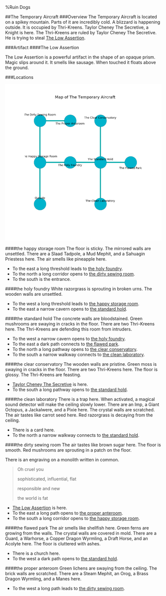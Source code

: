 %Ruin Dogs

##The Temporary Aircraft
###Overview
The Temporary Aircraft is located on a spikey mountain. Parts of it are incredibly cold. A blizzard is happening outside. It is occupied by Thri-Kreens. <a name="Taylor-Cheney-The-Secretive"></a>Taylor Cheney The Secretive, a Knight is here. The Thri-Kreens are ruled by Taylor Cheney The Secretive. He  is trying to steal [The Low Assertion](#The-Low-Assertion). 



###Artifact
####<a name="The-Low-Assertion"></a>The Low Assertion


The Low Assertion is a powerful artifact in the shape of an opaque prism. Magic slips around it. It smells like sausage. When touched it floats above the ground. 





###Locations


![](../v2/images/The-Temporary-Aircraft.png)

####<a name="the-happy-storage-room"></a>the happy storage room
The floor is sticky. The mirrored walls are unsettled. There are a Slaad Tadpole, a Mud Mephit, and a Sahuagin Priestess here. The air smells like pineapple here. 



* To the east a long threshold leads to [the holy foundry](#the-holy-foundry).
* To the north a long corridor opens to [the dirty sewing room](#the-dirty-sewing-room).
* To the south is the entrance.


####<a name="the-holy-foundry"></a>the holy foundry
White razorgrass is sprouting in broken urns. The wooden walls are unsettled. 



* To the west a long threshold leads to [the happy storage room](#the-happy-storage-room).
* To the east a narrow cavern opens to [the standard hold](#the-standard-hold).


####<a name="the-standard-hold"></a>the standard hold
The concrete walls are bloodstained. Green mushrooms are swaying in cracks in the floor. There are two Thri-Kreens here. The Thri-Kreens are defending this room from intruders. 



* To the west a narrow cavern opens to [the holy foundry](#the-holy-foundry).
* To the east a dark path connects to [the flawed park](#the-flawed-park).
* To the north a long pathway opens to [the clear conservatory](#the-clear-conservatory).
* To the south a narrow walkway connects to [the clean laboratory](#the-clean-laboratory).


####<a name="the-clear-conservatory"></a>the clear conservatory
The wooden walls are pristine. Green moss is swaying in cracks in the floor. There are two Thri-Kreens here. The floor is glossy. The Thri-Kreens are feasting. 



* [Taylor Cheney The Secretive](#Taylor-Cheney-The-Secretive) is here.
* To the south a long pathway opens to [the standard hold](#the-standard-hold).


####<a name="the-clean-laboratory"></a>the clean laboratory
There is a trap here. When activated, a magical sound detector will make the ceiling slowly lower. There are an Imp, a Giant Octopus, a Jackalwere, and a Pixie here. The crystal walls are scratched. The air tastes like carrot seed here. Red razorgrass is decaying from the ceiling. 



* There is a card here.
* To the north a narrow walkway connects to [the standard hold](#the-standard-hold).


####<a name="the-dirty-sewing-room"></a>the dirty sewing room
The air tastes like brown sugar here. The floor is smooth. Red mushrooms are sprouting in a patch on the floor. 

There is an engraving on a monolith written in common. 

> Oh cruel you
>
> sophisticated, influential, flat
>
> responsible and new
>
> the world is fat
>


* [The Low Assertion](#The-Low-Assertion) is here.
* To the east a long path opens to [the proper anteroom](#the-proper-anteroom).
* To the south a long corridor opens to [the happy storage room](#the-happy-storage-room).


####<a name="the-flawed-park"></a>the flawed park
The air smells like shellfish here. Green ferns are growing from the walls. The crystal walls are covered in mold. There are a Guard, a Warhorse, a Copper Dragon Wyrmling, a Draft Horse, and an Acolyte here. The floor is cluttered with ashes. 



* There is a church here.
* To the west a dark path opens to [the standard hold](#the-standard-hold).


####<a name="the-proper-anteroom"></a>the proper anteroom
Green lichens are swaying from the ceiling. The brick walls are scratched. There are a Steam Mephit, an Orog, a Brass Dragon Wyrmling, and a Manes here. 



* To the west a long path leads to [the dirty sewing room](#the-dirty-sewing-room).


